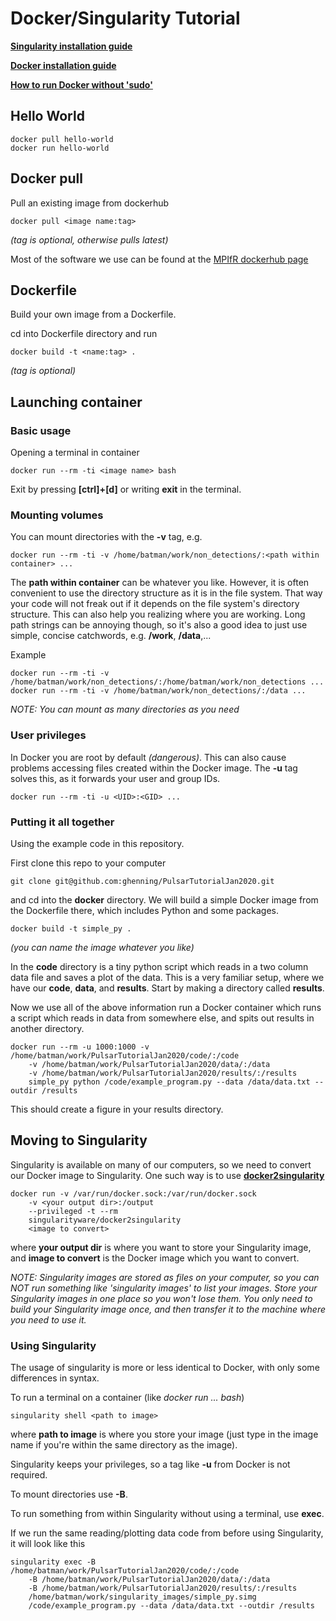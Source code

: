 # Docker/Singularity Tutorial

[**Singularity installation guide**](https://sylabs.io/guides/3.4/user-guide/installation.html)

[**Docker installation guide**](https://docs.docker.com/install/)

[**How to run Docker without 'sudo'**](https://docs.docker.com/install/linux/linux-postinstall/)

## Hello World

```
docker pull hello-world
docker run hello-world
```

## Docker pull

Pull an existing image from dockerhub
```
docker pull <image name:tag>
```
*(tag is optional, otherwise pulls latest)*

Most of the software we use can be found at the [MPIfR dockerhub page](https://hub.docker.com/u/mpifrpsr)

## Dockerfile

Build your own image from a Dockerfile.

cd into Dockerfile directory and run
```
docker build -t <name:tag> .
```
*(tag is optional)*

## Launching container

### Basic usage

Opening a terminal in container
```
docker run --rm -ti <image name> bash
```
Exit by pressing **[ctrl]+[d]** or writing **exit** in the terminal.

### Mounting volumes

You can mount directories with the **-v** tag, e.g.
```
docker run --rm -ti -v /home/batman/work/non_detections/:<path within container> ...
```
The **path within container** can be whatever you like. However, it is often
convenient to use the directory structure as it is in the file system. 
That way your code will not freak out if it depends on the file system's 
directory structure. This can also help you realizing where you are working.
Long path strings can be annoying though, so it's also a good idea to just
use simple, concise catchwords, e.g. **/work**, **/data**,...

Example
```
docker run --rm -ti -v /home/batman/work/non_detections/:/home/batman/work/non_detections ...
docker run --rm -ti -v /home/batman/work/non_detections/:/data ...
```
*NOTE: You can mount as many directories as you need*

### User privileges

In Docker you are root by default *(dangerous)*. This can also cause problems
accessing files created within the Docker image. The **-u** tag solves this, as it
forwards your user and group IDs.

```
docker run --rm -ti -u <UID>:<GID> ...
```

### Putting it all together

Using the example code in this repository.

First clone this repo to your computer
```
git clone git@github.com:ghenning/PulsarTutorialJan2020.git
```
and cd into the **docker** directory. We will build a simple Docker image
from the Dockerfile there, which includes Python and some packages.
``` 
docker build -t simple_py .
```
*(you can name the image whatever you like)*

In the **code** directory is a tiny python script which reads in a two column data file
and saves a plot of the data. This is a very familiar setup, where we have our **code**,
**data**, and **results**. Start by making a directory called **results**. 

Now we use all of the above information run a Docker container which runs a script which reads
in data from somewhere else, and spits out results in another directory.
```
docker run --rm -u 1000:1000 -v /home/batman/work/PulsarTutorialJan2020/code/:/code
    -v /home/batman/work/PulsarTutorialJan2020/data/:/data
    -v /home/batman/work/PulsarTutorialJan2020/results/:/results
    simple_py python /code/example_program.py --data /data/data.txt --outdir /results
```
This should create a figure in your results directory.

## Moving to Singularity

Singularity is available on many of our computers, so we need to convert our Docker
image to Singularity. 
One such way is to use [**docker2singularity**](https://github.com/singularityhub/docker2singularity)
```
docker run -v /var/run/docker.sock:/var/run/docker.sock 
    -v <your output dir>:/output 
    --privileged -t --rm 
    singularityware/docker2singularity 
    <image to convert>
```
where **your output dir** is where you want to store your Singularity image,
and **image to convert** is the Docker image which you want to convert.

*NOTE: Singularity images are stored as files on your computer, so you can NOT
run something like 'singularity images' to list your images. Store your Singularity
images in one place so you won't lose them. You only need to build your Singularity
image once, and then transfer it to the machine where you need to use it.*

### Using Singularity

The usage of singularity is more or less identical to Docker, with only some differences
in syntax. 

To run a terminal on a container (like *docker run ... bash*) 
```
singularity shell <path to image>
```
where **path to image** is where you store your image (just type in the image name if you're
within the same directory as the image).

Singularity keeps your privileges, so a tag like **-u** from Docker is not required.

To mount directories use **-B**.

To run something from within Singularity without using a terminal, use **exec**.

If we run the same reading/plotting data code from before using Singularity, it will
look like this
```
singularity exec -B /home/batman/work/PulsarTutorialJan2020/code/:/code
    -B /home/batman/work/PulsarTutorialJan2020/data/:/data
    -B /home/batman/work/PulsarTutorialJan2020/results/:/results
    /home/batman/work/singularity_images/simple_py.simg
    /code/example_program.py --data /data/data.txt --outdir /results
```
